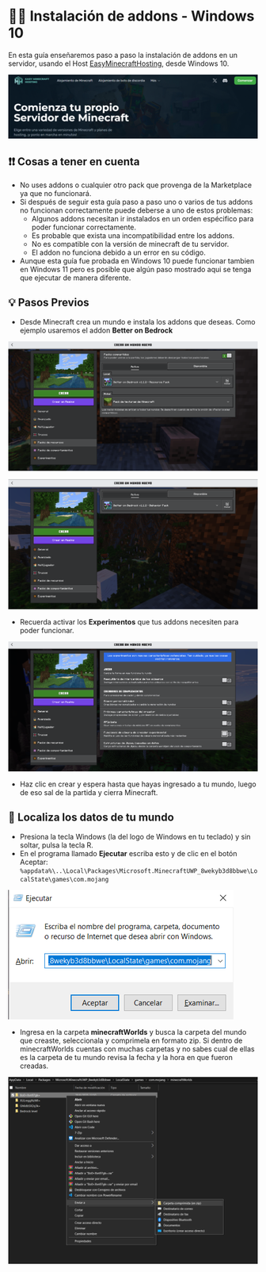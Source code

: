 
# 👩‍💻 Instalación de addons - Windows 10

En esta guía enseñaremos paso a paso la instalación de addons en un servidor, usando el Host [EasyMinecraftHosting](https://easyminecrafthosting.com/), desde Windows 10.

![EasyMinecraftHosting](https://github.com/MrCode-3/Minecraft-Addons/blob/main/resources/EasyMinecraftHosting.png)

## ❗❗ Cosas a tener en cuenta
- No uses addons o cualquier otro pack que provenga de la Marketplace ya que no funcionará.
- Si después de seguir esta guía paso a paso uno o varios de tus addons no funcionan correctamente puede deberse a uno de estos problemas:
  - Algunos addons necesitan ir instalados en un orden espécifico para poder funcionar correctamente.
  - Es probable que exista una incompatibilidad entre los addons.
  - No es compatible con la versión de minecraft de tu servidor.
  - El addon no funciona debido a un error en su código.
- Aunque esta guía fue probada en Windows 10 puede funcionar tambien en Windows 11 pero es posible que algún paso mostrado aqui se tenga que ejecutar de manera diferente.

##  💡 Pasos Previos
- Desde Minecraft crea un mundo e instala los addons que deseas. Como ejemplo usaremos el addon **Better on Bedrock**

 ![ResourcePack](https://github.com/MrCode-3/Minecraft-Addons/blob/main/resources/Windows-rp-install.png)

 ![BehaviorPack](https://github.com/MrCode-3/Minecraft-Addons/blob/main/resources/Windows-bp-install.png)

- Recuerda activar los **Experimentos** que tus addons necesiten para poder funcionar.

 ![Experimentals](https://github.com/MrCode-3/Minecraft-Addons/blob/main/resources/Windows-experimentals.png)

- Haz clic en crear y espera hasta que hayas ingresado a tu mundo, luego de eso sal de la partida y cierra Minecraft.

## 🔎 Localiza los datos de tu mundo
- Presiona la tecla Windows (la del logo de Windows en tu teclado) y sin soltar, pulsa la tecla R.
- En el programa llamado **Ejecutar** escriba esto y de clic en el botón Aceptar: `%appdata%\..\Local\Packages\Microsoft.MinecraftUWP_8wekyb3d8bbwe\LocalState\games\com.mojang`

 ![Execute](https://github.com/MrCode-3/Minecraft-Addons/blob/main/resources/execute-program.png)

- Ingresa en la carpeta **minecraftWorlds** y busca la carpeta del mundo que creaste, seleccionala y comprimela en formato zip. Si dentro de minecraftWorlds cuentas con muchas carpetas y no sabes cual de ellas es la carpeta de tu mundo revisa la fecha y la hora en que fueron creadas.

![World zip](https://github.com/MrCode-3/Minecraft-Addons/blob/main/resources/World-zip-Windows.png)


